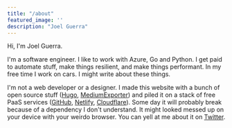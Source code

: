 ```yaml
---
title: "/about"
featured_image: ''
description: "Joel Guerra"
---
```


Hi, I'm Joel Guerra. 

I'm a software engineer. I like to work with Azure, Go and Python.
I get paid to automate stuff, make things resilient, and make things performant.
In my free time I work on cars. I might write about these things.

I'm not a web developer or a designer. I made this website with a bunch of open source stuff ([Hugo](https://gohugo.io/), [MediumExporter](https://github.com/xdamman/mediumexporter)) and piled it on a stack of free PaaS services ([GitHub](https://github.com), [Netlify](https://www.netlify.com/), [Cloudflare](https://cloudflare.com)). Some day it will probably break because of a dependency I don't understand. It might looked messed up on your device with your weirdo browser. You can yell at me about it on [Twitter](https://twitter.com/joelatwar).